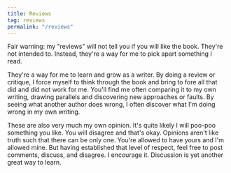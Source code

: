 ```yaml
---
title: Reviews
tag: reviews
permalink: "/reviews"
---
```


Fair warning: my "reviews" will not tell you if you will like the book. They're not intended to. Instead, they're a way for me to pick apart something I read.

They're a way for me to learn and grow as a writer. By doing a review or critique, I force myself to think through the book and bring to fore all that did and did not work for me. You'll find me often comparing it to my own writing, drawing parallels and discovering new approaches or faults. By seeing what another author does wrong, I often discover what I'm doing wrong in my own writing.

These are also very much my own opinion. It's quite likely I will poo-poo something you like. You will disagree and that's okay. Opinions aren't like truth such that there can be only one. You're allowed to have yours and I'm allowed mine. But having established that level of respect, feel free to post comments, discuss, and disagree. I encourage it. Discussion is yet another great way to learn. 
